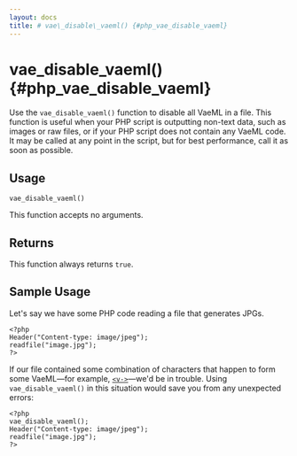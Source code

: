 ```yaml
---
layout: docs
title: # vae\_disable\_vaeml() {#php_vae_disable_vaeml}
---
```


# vae\_disable\_vaeml() {#php_vae_disable_vaeml}

Use the `vae_disable_vaeml()` function to disable all VaeML in a file.
This function is useful when your PHP script is outputting non-text
data, such as images or raw files, or if your PHP script does not
contain any VaeML code. It may be called at any point in the script, but
for best performance, call it as soon as possible.

## Usage

`vae_disable_vaeml()`

This function accepts no arguments.

## Returns

This function always returns `true`.

## Sample Usage

Let's say we have some PHP code reading a file that generates JPGs.

    <?php
    Header("Content-type: image/jpeg");
    readfile("image.jpg");
    ?>

If our file contained some combination of characters that happen to form
some VaeML—for example, [`<v->`](#v_shortcuts)—we'd be in trouble. Using
`vae_disable_vaeml()` in this situation would save you from any
unexpected errors:

    <?php 
    vae_disable_vaeml();
    Header("Content-type: image/jpeg");
    readfile("image.jpg");
    ?>
